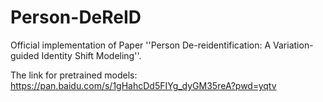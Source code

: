 # Person-DeReID
Official implementation of Paper ''Person De-reidentification: A Variation-guided Identity Shift Modeling''.

The link for pretrained models: https://pan.baidu.com/s/1gHahcDd5FIYg_dyGM35reA?pwd=yqtv 
